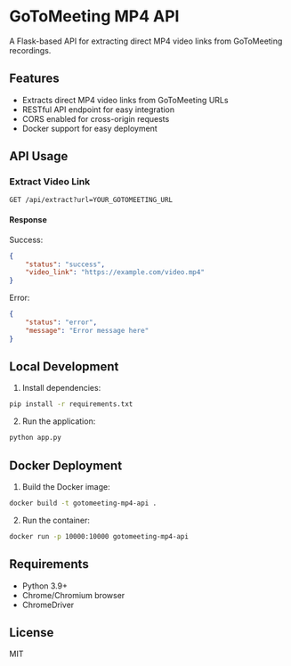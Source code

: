 # GoToMeeting MP4 API

A Flask-based API for extracting direct MP4 video links from GoToMeeting recordings.

## Features

- Extracts direct MP4 video links from GoToMeeting URLs
- RESTful API endpoint for easy integration
- CORS enabled for cross-origin requests
- Docker support for easy deployment

## API Usage

### Extract Video Link

```http
GET /api/extract?url=YOUR_GOTOMEETING_URL
```

#### Response

Success:
```json
{
    "status": "success",
    "video_link": "https://example.com/video.mp4"
}
```

Error:
```json
{
    "status": "error",
    "message": "Error message here"
}
```

## Local Development

1. Install dependencies:
```bash
pip install -r requirements.txt
```

2. Run the application:
```bash
python app.py
```

## Docker Deployment

1. Build the Docker image:
```bash
docker build -t gotomeeting-mp4-api .
```

2. Run the container:
```bash
docker run -p 10000:10000 gotomeeting-mp4-api
```

## Requirements

- Python 3.9+
- Chrome/Chromium browser
- ChromeDriver

## License

MIT 